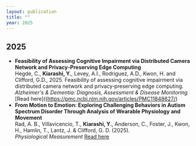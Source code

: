 ```yaml
---
layout: publication
title: ""
year: 2025
---
```


## 2025 
- **Feasibility of Assessing Cognitive Impairment via Distributed Camera Network and Privacy‐Preserving Edge Computing**  
   Hegde, C., **Kiarashi, Y.**, Levey, A.I., Rodriguez, A.D., Kwon, H. and Clifford, G.D., 2025. Feasibility of assessing cognitive impairment via distributed camera network and privacy‐preserving edge computing. *Alzheimer's & Dementia: Diagnosis, Assessment & Disease Monitoring*
   [Read here]((https://pmc.ncbi.nlm.nih.gov/articles/PMC11848627/)
- **From Motion to Emotion: Exploring Challenging Behaviors in Autism Spectrum Disorder Through Analysis of Wearable Physiology and Movement**  
   Rad, A. B., Villavicencio, T., **Kiarashi, Y.**, Anderson, C., Foster, J., Kwon, H., Hamlin, T., Lantz, J. & Clifford, G. D. (2025).  
   *Physiological Measurement*
   [Read here](https://iopscience.iop.org/article/10.1088/1361-6579/ada51b/meta)
